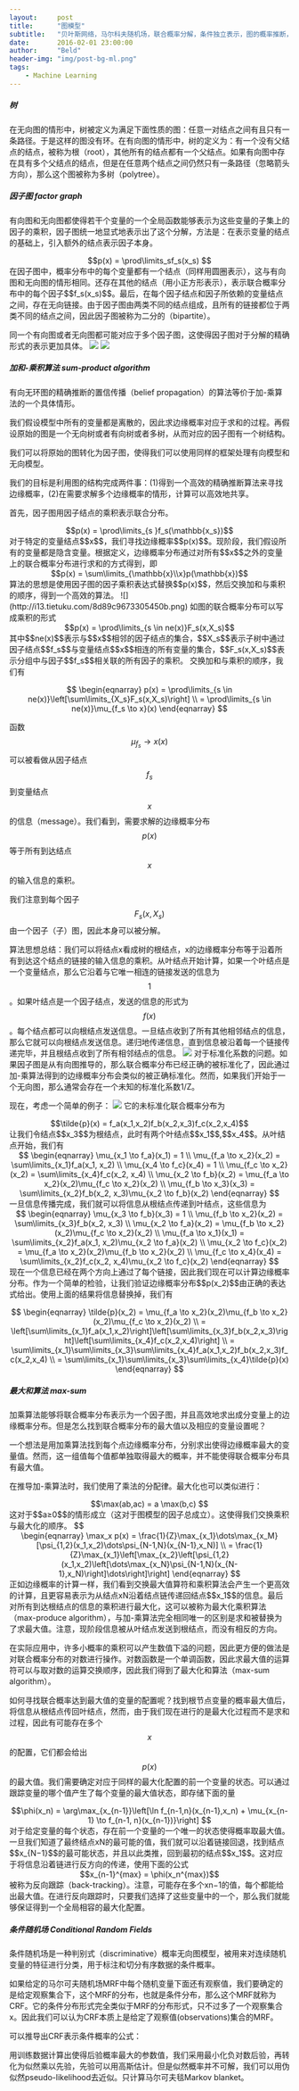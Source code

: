 ```yaml
---
layout:     post
title:      "图模型"
subtitle:   "贝叶斯网络，马尔科夫随机场，联合概率分解，条件独立表示，图的概率推断，条件随机场"
date:       2016-02-01 23:00:00
author:     "Beld"
header-img: "img/post-bg-ml.png"
tags:
    - Machine Learning
---
```




##### 树
在无向图的情形中，树被定义为满足下面性质的图：任意一对结点之间有且只有一条路径。于是这样的图没有环。在有向图的情形中，树的定义为：有一个没有父结点的结点，被称为根（root），其他所有的结点都有一个父结点。如果有向图中存在具有多个父结点的结点，但是在任意两个结点之间仍然只有一条路径（忽略箭头方向），那么这个图被称为多树（polytree）。

##### 因子图 factor graph
有向图和无向图都使得若干个变量的一个全局函数能够表示为这些变量的子集上的因子的乘积，因子图统一地显式地表示出了这个分解，方法是：在表示变量的结点的基础上，引入额外的结点表示因子本身。
<center>$$p(x) = \prod\limits_sf_s(x_s) $$</center>
在因子图中，概率分布中的每个变量都有一个结点（同样用圆圈表示），这与有向图和无向图的情形相同。还存在其他的结点（用小正方形表示），表示联合概率分布中的每个因子$$f_s(x_s)$$。最后，在每个因子结点和因子所依赖的变量结点之间，存在无向链接。由于因子图由两类不同的结点组成，且所有的链接都位于两类不同的结点之间，因此因子图被称为二分的（bipartite）。

同一个有向图或者无向图都可能对应于多个因子图，这使得因子图对于分解的精确形式的表示更加具体。
![](https://mqshen.gitbooks.io/prml/content/Chapter8/inference/images/full_connect.png)
![](https://mqshen.gitbooks.io/prml/content/Chapter8/inference/images/directed_factor_graph.png)

##### 加和-乘积算法 sum-product algorithm
有向无环图的精确推断的置信传播（belief propagation）的算法等价于加-乘算法的一个具体情形。

我们假设模型中所有的变量都是离散的，因此求边缘概率对应于求和的过程。再假设原始的图是一个无向树或者有向树或者多树，从而对应的因子图有一个树结构。

我们可以将原始的图转化为因子图，使得我们可以使用同样的框架处理有向模型和无向模型。

我们的目标是利用图的结构完成两件事：(1)得到一个高效的精确推断算法来寻找边缘概率，(2)在需要求解多个边缘概率的情形，计算可以高效地共享。

首先，因子图用因子结点的乘积表示联合分布。
<center>$$p(x) = \prod\limits_{s }f_s(\mathbb{x_s})$$</center>
对于特定的变量结点$$x$$，我们寻找边缘概率$$p(x)$$。现阶段，我们假设所有的变量都是隐含变量。根据定义，边缘概率分布通过对所有$$x$$之外的变量上的联合概率分布进行求和的方式得到，即
<center>$$p(x) = \sum\limits_{\mathbb{x}\\x}p(\mathbb{x})$$</center>
算法的思想是使用因子图的因子乘积表达式替换$$p(x)$$，然后交换加和与乘积的顺序，得到一个高效的算法。
![](http://i13.tietuku.com/8d89c9673305450b.png)
如图的联合概率分布可以写成乘积的形式
<center>$$p(x) = \prod\limits_{s \in ne(x)}F_s(x,X_s)$$</center>
其中$$ne(x)$$表示与$$x$$相邻的因子结点的集合，$$X_s$$表示子树中通过因子结点$$f_s$$与变量结点$$x$$相连的所有变量的集合，$$F_s(x,X_s)$$表示分组中与因子$$f_s$$相关联的所有因子的乘积。
交换加和与乘积的顺序，我们有

$$
\begin{eqnarray}
p(x) = \prod\limits_{s \in ne(x)}\left[\sum\limits_{X_s}F_s(x,X_s)\right] \\
= \prod\limits_{s \in ne(x)}\mu_{f_s \to x}(x)
\end{eqnarray}
$$

函数$$μ_{f_s}→x(x)$$可以被看做从因子结点$$f_s$$到变量结点$$x$$的信息（message）。我们看到，需要求解的边缘概率分布$$p(x)$$等于所有到达结点$$x$$的输入信息的乘积。

我们注意到每个因子$$F_s(x,X_s)$$由一个因子（子）图，因此本身可以被分解。

算法思想总结：我们可以将结点x看成树的根结点，x的边缘概率分布等于沿着所有到达这个结点的链接的输入信息的乘积。从叶结点开始计算，如果一个叶结点是一个变量结点，那么它沿着与它唯一相连的链接发送的信息为$$1$$。如果叶结点是一个因子结点，发送的信息的形式为$$f(x)$$。每个结点都可以向根结点发送信息。一旦结点收到了所有其他相邻结点的信息，那么它就可以向根结点发送信息。递归地传递信息，直到信息被沿着每一个链接传递完毕，并且根结点收到了所有相邻结点的信息。
![](https://mqshen.gitbooks.io/prml/content/Chapter8/inference/images/sum_product.png)
对于标准化系数的问题。如果因子图是从有向图推导的，那么联合概率分布已经正确的被标准化了，因此通过加-乘算法得到的边缘概率分布会类似的被正确标准化。然而，如果我们开始于一个无向图，那么通常会存在一个未知的标准化系数1/Z。

现在，考虑一个简单的例子：
![](https://mqshen.gitbooks.io/prml/content/Chapter8/inference/images/factor_sum_product.png)
它的未标准化联合概率分布为
<center>$$\tilde{p}(x) = f_a(x_1,x_2)f_b(x_2,x_3)f_c(x_2,x_4)$$</center>
让我们令结点$$x_3$$为根结点，此时有两个叶结点$$x_1$$,$$x_4$$。从叶结点开始，我们有
<center>$$
\begin{eqnarray}
\mu_{x_1 \to f_a}(x_1) = 1  \\
\mu_{f_a \to x_2}(x_2) = \sum\limits_{x_1}f_a(x_1, x_2)  \\
\mu_{x_4 \to f_c}(x_4) = 1 \\
\mu_{f_c \to x_2}(x_2) = \sum\limits_{x_4}f_c(x_2, x_4) \\
\mu_{x_2 \to f_b}(x_2) = \mu_{f_a \to x_2}(x_2)\mu_{f_c \to x_2}(x_2)  \\
\mu_{f_b \to x_3}(x_3) = \sum\limits_{x_2}f_b(x_2, x_3)\mu_{x_2 \to f_b}(x_2)
\end{eqnarray}
$$</center>
一旦信息传播完成，我们就可以将信息从根结点传递到叶结点，这些信息为
<center>$$
\begin{eqnarray}
\mu_{x_3 \to f_b}(x_3) = 1  \\
\mu_{f_b \to x_2}(x_2) = \sum\limits_{x_3}f_b(x_2, x_3) \\
\mu_{x_2 \to f_a}(x_2) = \mu_{f_b \to x_2}(x_2)\mu_{f_c \to x_2}(x_2) \\
\mu_{f_a \to x_1}(x_1) = \sum\limits_{x_2}f_a(x_1, x_2)\mu_{x_2 \to f_a}(x_2) \\
\mu_{x_2 \to f_c}(x_2) = \mu_{f_a \to x_2}(x_2)\mu_{f_b \to x_2}(x_2)  \\
\mu_{f_c \to x_4}(x_4) = \sum\limits_{x_2}f_c(x_2, x_4)\mu_{x_2 \to f_c}(x_2)
\end{eqnarray}
$$</center>
现在一个信息已经在两个方向上通过了每个链接，因此我们现在可以计算边缘概率分布。作为一个简单的检验，让我们验证边缘概率分布$$p(x_2)$$由正确的表达式给出。使用上面的结果将信息替换掉，我们有

$$
\begin{eqnarray}
\tilde{p}(x_2) = \mu_{f_a \to x_2}(x_2)\mu_{f_b \to x_2}(x_2)\mu_{f_c \to x_2}(x_2) \\
= \left[\sum\limits_{x_1}f_a(x_1,x_2)\right]\left[\sum\limits_{x_3}f_b(x_2,x_3)\right]\left[\sum\limits_{x_4}f_c(x_2,x_4)\right] \\
= \sum\limits_{x_1}\sum\limits_{x_3}\sum\limits_{x_4}f_a(x_1,x_2)f_b(x_2,x_3)f_c(x_2,x_4) \\
= \sum\limits_{x_1}\sum\limits_{x_3}\sum\limits_{x_4}\tilde{p}(x)
\end{eqnarray}
$$

##### 最大和算法 max-sum
加乘算法能够将联合概率分布表示为一个因子图，并且高效地求出成分变量上的边缘概率分布。但是怎么找到联合概率分布的最大值以及相应的变量设置呢？

一个想法是用加乘算法找到每个点边缘概率分布，分别求出使得边缘概率最大的变量值。然而，这一组值每个值都单独取得最大的概率，并不能使得联合概率分布具有最大值。

在推导加-乘算法时，我们使用了乘法的分配律。最大化也可以类似进行：
<center>$$\max(ab,ac) = a \max(b,c)  $$</center>
这对于$$a≥0$$的情形成立（这对于图模型的因子总成立）。这使得我们交换乘积与最大化的顺序。
$$<center>
\begin{eqnarray}
\max_x p(x) = \frac{1}{Z}\max_{x_1}\dots\max_{x_M}[\psi_{1,2}(x_1,x_2)\dots\psi_{N-1,N}(x_{N-1},x_N)] \\
=  \frac{1}{Z}\max_{x_1}\left[\max_{x_2}\left[\psi_{1,2}(x_1,x_2)\left[\dots\max_{x_N}\psi_{N-1,N}(x_{N-1},x_N)\right]\dots\right]\right]
\end{eqnarray}
$$</center>
正如边缘概率的计算一样，我们看到交换最大值算符和乘积算法会产生一个更高效的计算，且更容易表示为从结点xN沿着结点链传递回结点$$x_1$$的信息。最后对所有到达根结点的信息的乘积进行最大化，这可以被称为最大化乘积算法（max-produce algorithm），与加-乘算法完全相同唯一的区别是求和被替换为了求最大值。注意，现阶段信息被从叶结点发送到根结点，而没有相反的方向。

在实际应用中，许多小概率的乘积可以产生数值下溢的问题，因此更方便的做法是对联合概率分布的对数进行操作。对数函数是一个单调函数，因此求最大值的运算符可以与取对数的运算交换顺序，因此我们得到了最大化和算法（max-sum algorithm）。

如何寻找联合概率达到最大值的变量的配置呢？找到根节点变量的概率最大值后，将信息从根结点传回叶结点，然而，由于我们现在进行的是最大化过程而不是求和过程，因此有可能存在多个$$x$$的配置，它们都会给出$$p(x)$$的最大值。我们需要确定对应于同样的最大化配置的前一个变量的状态。可以通过跟踪变量的哪个值产生了每个变量的最大值状态，即存储下面的量
<center>$$\phi(x_n) =  \arg\max_{x_{n-1}}\left[\ln f_{n-1,n}(x_{n-1},x_n) + \mu_{x_{n-1} \to f_{n-1, n}(x_{n-1})}\right] $$</center>
对于给定变量的每个状态，存在前一个变量的一个唯一的状态使得概率取最大值。一旦我们知道了最终结点xN的最可能的值，我们就可以沿着链接回退，找到结点$$x_{N−1}$$的最可能状态，并且以此类推，回到最初的结点$$x_1$$。这对应于将信息沿着链进行反方向的传递，使用下面的公式
<center>$$x_{n-1}^{max} = \phi(x_n^{max})$$</center>
被称为反向跟踪（back-tracking）。注意，可能存在多个xn−1的值，每个都能给出最大值。在进行反向跟踪时，只要我们选择了这些变量中的一个，那么我们就能够保证得到一个全局相容的最大化配置。

##### 条件随机场 Conditional Random Fields
条件随机场是一种判别式（discriminative）概率无向图模型，被用来对连续随机变量的特征进行分类，用于标注和切分有序数据的条件概率。

如果给定的马尔可夫随机场MRF中每个随机变量下面还有观察值，我们要确定的是给定观察集合下，这个MRF的分布，也就是条件分布，那么这个MRF就称为CRF。它的条件分布形式完全类似于MRF的分布形式，只不过多了一个观察集合x。因此我们可以认为CRF本质上是给定了观察值(observations)集合的MRF。

可以推导出CRF表示条件概率的公式：

用训练数据计算出使得后验概率最大的参数值，我们采用最小化负对数后验，再转化为似然乘以先验，先验可以用高斯估计。但是似然概率并不可解，我们可以用伪似然pseudo-likelihood去近似。只计算马尔可夫毯Markov blanket。
